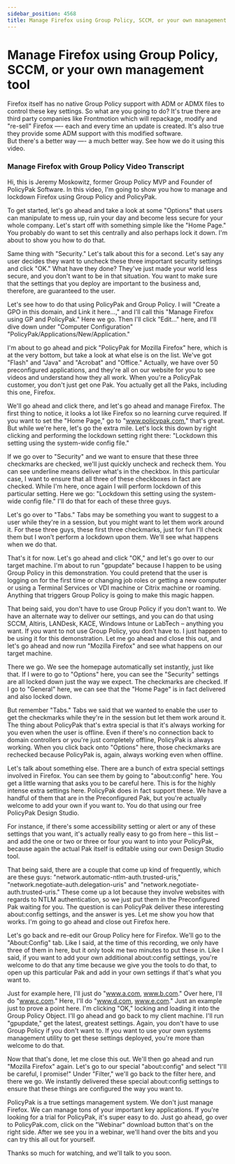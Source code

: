 ```yaml
---
sidebar_position: 4568
title: Manage Firefox using Group Policy, SCCM, or your own management tool
---
```


# Manage Firefox using Group Policy, SCCM, or your own management tool

Firefox itself has no native Group Policy support with ADM or ADMX files to control these key settings. So what are you going to do? It's true there are third party companies like Frontmotion which will repackage, modify and "re-sell" Firefox —- each and every time an update is created. It's also true they provide some ADM support with this modified software.  
But there's a better way —- a much better way. See how we do it using this video.

### Manage Firefox with Group Policy Video Transcript

Hi, this is Jeremy Moskowitz, former Group Policy MVP and Founder of PolicyPak Software. In this video, I'm going to show you how to manage and lockdown Firefox using Group Policy and PolicyPak.

To get started, let's go ahead and take a look at some "Options" that users can manipulate to mess up, ruin your day and become less secure for your whole company. Let's start off with something simple like the "Home Page." You probably do want to set this centrally and also perhaps lock it down. I'm about to show you how to do that.

Same thing with "Security." Let's talk about this for a second. Let's say any user decides they want to uncheck these three important security settings and click "OK." What have they done? They've just made your world less secure, and you don't want to be in that situation. You want to make sure that the settings that you deploy are important to the business and, therefore, are guaranteed to the user.

Let's see how to do that using PolicyPak and Group Policy. I will "Create a GPO in this domain, and Link it here…," and I'll call this "Manage Firefox using GP and PolicyPak." Here we go. Then I'll click "Edit…" here, and I'll dive down under "Computer Configuration" "PolicyPak/Applications/New/Application."

I'm about to go ahead and pick "PolicyPak for Mozilla Firefox" here, which is at the very bottom, but take a look at what else is on the list. We've got "Flash" and "Java" and "Acrobat" and "Office." Actually, we have over 50 preconfigured applications, and they're all on our website for you to see videos and understand how they all work. When you're a PolicyPak customer, you don't just get one Pak. You actually get all the Paks, including this one, Firefox.

We'll go ahead and click there, and let's go ahead and manage Firefox. The first thing to notice, it looks a lot like Firefox so no learning curve required. If you want to set the "Home Page," go to "www.policypak.com," that's great. But while we're here, let's go the extra mile. Let's lock this down by right clicking and performing the lockdown setting right there: "Lockdown this setting using the system-wide config file."

If we go over to "Security" and we want to ensure that these three checkmarks are checked, we'll just quickly uncheck and recheck them. You can see underline means deliver what's in the checkbox. In this particular case, I want to ensure that all three of these checkboxes in fact are checked. While I'm here, once again I will perform lockdown of this particular setting. Here we go: "Lockdown this setting using the system-wide config file." I'll do that for each of these three guys.

Let's go over to "Tabs." Tabs may be something you want to suggest to a user while they're in a session, but you might want to let them work around it. For these three guys, these first three checkmarks, just for fun I'll check them but I won't perform a lockdown upon them. We'll see what happens when we do that.

That's it for now. Let's go ahead and click "OK," and let's go over to our target machine. I'm about to run "gpupdate" because I happen to be using Group Policy in this demonstration. You could pretend that the user is logging on for the first time or changing job roles or getting a new computer or using a Terminal Services or VDI machine or Citrix machine or roaming. Anything that triggers Group Policy is going to make this magic happen.

That being said, you don't have to use Group Policy if you don't want to. We have an alternate way to deliver our settings, and you can do that using SCCM, Altiris, LANDesk, KACE, Windows Intune or LabTech – anything you want. If you want to not use Group Policy, you don't have to. I just happen to be using it for this demonstration. Let me go ahead and close this out, and let's go ahead and now run "Mozilla Firefox" and see what happens on our target machine.

There we go. We see the homepage automatically set instantly, just like that. If I were to go to "Options" here, you can see the "Security" settings are all locked down just the way we expect. The checkmarks are checked. If I go to "General" here, we can see that the "Home Page" is in fact delivered and also locked down.

But remember "Tabs." Tabs we said that we wanted to enable the user to get the checkmarks while they're in the session but let them work around it. The thing about PolicyPak that's extra special is that it's always working for you even when the user is offline. Even if there's no connection back to domain controllers or you're just completely offline, PolicyPak is always working. When you click back onto "Options" here, those checkmarks are rechecked because PolicyPak is, again, always working even when offline.

Let's talk about something else. There are a bunch of extra special settings involved in Firefox. You can see them by going to "about:config" here. You get a little warning that asks you to be careful here. This is for the highly intense extra settings here. PolicyPak does in fact support these. We have a handful of them that are in the Preconfigured Pak, but you're actually welcome to add your own if you want to. You do that using our free PolicyPak Design Studio.

For instance, if there's some accessibility setting or alert or any of these settings that you want, it's actually really easy to go from here – this list – and add the one or two or three or four you want to into your PolicyPak, because again the actual Pak itself is editable using our own Design Studio tool.

That being said, there are a couple that come up kind of frequently, which are these guys: "network.automatic-ntlm-auth.trusted-uris," "network.negotiate-auth.delegation-uris" and "network.negotiate-auth.trusted-uris." These come up a lot because they involve websites with regards to NTLM authentication, so we just put them in the Preconfigured Pak waiting for you. The question is can PolicyPak deliver these interesting about:config settings, and the answer is yes. Let me show you how that works. I'm going to go ahead and close out Firefox here.

Let's go back and re-edit our Group Policy here for Firefox. We'll go to the "About:Config" tab. Like I said, at the time of this recording, we only have three of them in here, but it only took me two minutes to put these in. Like I said, if you want to add your own additional about:config settings, you're welcome to do that any time because we give you the tools to do that, to open up this particular Pak and add in your own settings if that's what you want to.

Just for example here, I'll just do "www.a.com, www.b.com." Over here, I'll do "www.c.com." Here, I'll do "www.d.com, www.e.com." Just an example just to prove a point here. I'm clicking "OK," locking and loading it into the Group Policy Object. I'll go ahead and go back to my client machine. I'll run "gpupdate," get the latest, greatest settings. Again, you don't have to use Group Policy if you don't want to. If you want to use your own systems management utility to get these settings deployed, you're more than welcome to do that.

Now that that's done, let me close this out. We'll then go ahead and run "Mozilla Firefox" again. Let's go to our special "about:config" and select "I'll be careful, I promise!" Under "Filter," we'll go back to the filter here, and there we go. We instantly delivered these special about:config settings to ensure that these things are configured the way you want to.

PolicyPak is a true settings management system. We don't just manage Firefox. We can manage tons of your important key applications. If you're looking for a trial for PolicyPak, it's super easy to do. Just go ahead, go over to PolicyPak.com, click on the "Webinar" download button that's on the right side. After we see you in a webinar, we'll hand over the bits and you can try this all out for yourself.

Thanks so much for watching, and we'll talk to you soon.